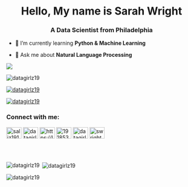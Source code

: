 <h1 align="center">Hello, My name is Sarah Wright</h1>
<h3 align="center">A Data Scientist from Philadelphia</h3>

- 🌱 I’m currently learning **Python & Machine Learning**

- 💬 Ask me about **Natural Language Processing**
<img align = "center" src = "https://imgs.search.brave.com/YKFLKxvX98fnY9fRbrafTS8kKKRHrGt9urEQp2YoiMo/rs:fit:1200:630:1/g:ce/aHR0cHM6Ly9yZXMu/Y2xvdWRpbmFyeS5j/b20vdGVlcHVibGlj/L2ltYWdlL3ByaXZh/dGUvcy0tR1BuVldH/b3EtLS90X1ByZXZp/ZXcvYl9yZ2I6MzY1/MzhiLGNfbHBhZCxm/X2pwZyxoXzYzMCxx/XzkwLHdfMTIwMC92/MTU4NDE2NjMzOC9w/cm9kdWN0aW9uL2Rl/c2lnbnMvODQ2Nzc0/Nl8wLmpwZw" >


<p align="left"> <img src="https://komarev.com/ghpvc/?username=datagirlz19&label=Profile%20views&color=0e75b6&style=flat" alt="datagirlz19" /> </p>

<p align="left"> <a href="https://github.com/ryo-ma/github-profile-trophy"><img src="https://github-profile-trophy.vercel.app/?username=datagirlz19" alt="datagirlz19" /></a> </p>

<p align="left"> <a href="https://twitter.com/datagirlz19" target="blank"><img src="https://img.shields.io/twitter/follow/datagirlz19?logo=twitter&style=for-the-badge" alt="datagirlz19" /></a> </p>


<h3 align="left">Connect with me:</h3>
<p align="left">
<a href="https://codepen.io/saliz19151" target="blank"><img align="center" src="https://raw.githubusercontent.com/rahuldkjain/github-profile-readme-generator/master/src/images/icons/Social/codepen.svg" alt="saliz19151" height="30" width="40" /></a>
<a href="https://twitter.com/datagirlz19" target="blank"><img align="center" src="https://raw.githubusercontent.com/rahuldkjain/github-profile-readme-generator/master/src/images/icons/Social/twitter.svg" alt="datagirlz19" height="30" width="40" /></a>
<a href="https://linkedin.com/in/https://linkedin.com/in/swright22" target="blank"><img align="center" src="https://raw.githubusercontent.com/rahuldkjain/github-profile-readme-generator/master/src/images/icons/Social/linked-in-alt.svg" alt="https://linkedin.com/in/swright22" height="30" width="40" /></a>
<a href="https://stackoverflow.com/users/19185336" target="blank"><img align="center" src="https://raw.githubusercontent.com/rahuldkjain/github-profile-readme-generator/master/src/images/icons/Social/stack-overflow.svg" alt="19185336" height="30" width="40" /></a>
<a href="https://kaggle.com/datagirlz19" target="blank"><img align="center" src="https://raw.githubusercontent.com/rahuldkjain/github-profile-readme-generator/master/src/images/icons/Social/kaggle.svg" alt="datagirlz19" height="30" width="40" /></a>
<a href="https://www.hackerrank.com/swright22" target="blank"><img align="center" src="https://raw.githubusercontent.com/rahuldkjain/github-profile-readme-generator/master/src/images/icons/Social/hackerrank.svg" alt="swright22" height="30" width="40" /></a>
</p>

</p><br><br>

<p><img align="left" src="https://github-readme-stats.vercel.app/api/top-langs?username=datagirlz19&show_icons=true&locale=en&layout=compact" alt="datagirlz19" /></p>
<p>&nbsp;<img align="center" src="https://github-readme-stats.vercel.app/api?username=datagirlz19&show_icons=true&locale=en" alt="datagirlz19" /></p>

<p><img align="center" src="https://github-readme-streak-stats.herokuapp.com/?user=datagirlz19&" alt="datagirlz19" /></p>
